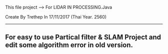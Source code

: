 This file project --> For  LIDAR IN PROCESSING.Java

Create By Trethep In 17/11/2017 (Thai Year. 2560)

----------------------------------------------
For easy to use Partical filter & SLAM Project
and edit some algorithm error in old version.
---------------------------------------------- 